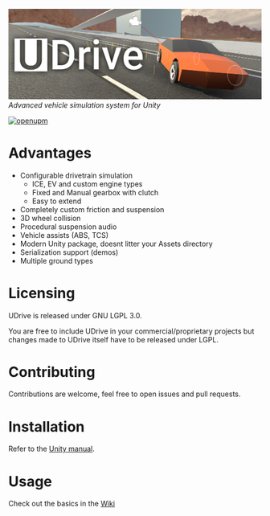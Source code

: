 ![UDrive logo](Branding/UDriveBackground.png)
*Advanced vehicle simulation system for Unity*

[![openupm](https://img.shields.io/npm/v/com.sowa705.udrive?label=openupm&registry_uri=https://package.openupm.com)](https://openupm.com/packages/com.sowa705.udrive/)
# Advantages
* Configurable drivetrain simulation
  * ICE, EV and custom engine types
  * Fixed and Manual gearbox with clutch
  * Easy to extend
* Completely custom friction and suspension
* 3D wheel collision
* Procedural suspension audio
* Vehicle assists (ABS, TCS)
* Modern Unity package, doesnt litter your Assets directory
* Serialization support (demos)
* Multiple ground types

# Licensing

UDrive is released under GNU LGPL 3.0.

You are free to include UDrive in your commercial/proprietary projects but changes made to UDrive itself have to be released under LGPL.

# Contributing

Contributions are welcome, feel free to open issues and pull requests.

# Installation
Refer to the [Unity manual](https://docs.unity3d.com/Manual/upm-ui-giturl.html).

# Usage

Check out the basics in the [Wiki](https://github.com/sowa705/UDrive/wiki)
